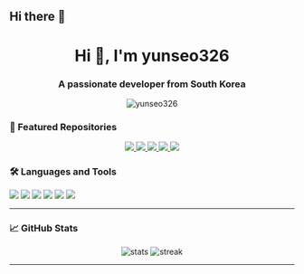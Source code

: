## Hi there 👋

<!-- README.md for GitHub Profile -->

<h1 align="center">Hi 👋, I'm yunseo326</h1>
<h3 align="center">A passionate developer from South Korea</h3>

<p align="center">
  <img src="https://komarev.com/ghpvc/?username=yunseo326&label=Profile%20views&color=0e75b6&style=flat" alt="yunseo326" />
</p>

### 📌 Featured Repositories

<p align="center">
  <a href="<!-- REPO1_URL -->">
    <img src="https://github-readme-stats.vercel.app/api/pin/?username=yunseo326&repo=Lider_sound_move&theme=radical" />
  </a>
  <a href="<!-- REPO2_URL -->">
    <img src="https://github-readme-stats.vercel.app/api/pin/?username=yunseo326&repo=Sound-source-localization-using-TDOA&theme=radical" />
  </a>
  <a href="<!-- REPO3_URL -->">
    <img src="https://github-readme-stats.vercel.app/api/pin/?username=yunseo326&repo=yunseo326.github.io&theme=radical" />
  </a>

  <a href="<!-- REPO4_URL -->">
    <img src="https://github-readme-stats.vercel.app/api/pin/?username=yunseo326&repo=mymujoco&theme=radical" />
  </a>
  <a href="<!-- REPO4_URL -->">
    <img src="https://github-readme-stats.vercel.app/api/pin/?username=yunseo326&repo=4leg_mine_arduino&theme=radical" />
  </a>
</p>


### 🛠️ Languages and Tools

<p align="left">
  <img src="https://img.shields.io/badge/-HTML5-E34F26?style=flat-square&logo=html5&logoColor=white"/>
  <img src="https://img.shields.io/badge/-CSS3-1572B6?style=flat-square&logo=css3"/>
  <img src="https://img.shields.io/badge/-JavaScript-F7DF1E?style=flat-square&logo=javascript&logoColor=black"/>
  <img src="https://img.shields.io/badge/-React-61DAFB?style=flat-square&logo=react&logoColor=black"/>
  <img src="https://img.shields.io/badge/-Node.js-339933?style=flat-square&logo=node.js&logoColor=white"/>
  <img src="https://img.shields.io/badge/-Python-3776AB?style=flat-square&logo=python&logoColor=white"/>
</p>

---

### 📈 GitHub Stats

<p align="center">
  <img src="https://github-readme-stats.vercel.app/api?username=yunseo326&show_icons=true&theme=radical" alt="stats" />
  <img src="https://github-readme-streak-stats.herokuapp.com/?user=yunseo326&theme=radical" alt="streak" />
</p>

---

<!--
**yunseo326/yunseo326** is a ✨ _special_ ✨ repository because its `README.md` (this file) appears on your GitHub profile.

Here are some ideas to get you started:

- 🔭 I’m currently working on ...
- 🌱 I’m currently learning ...
- 👯 I’m looking to collaborate on ...
- 🤔 I’m looking for help with ...
- 💬 Ask me about ...
- 📫 How to reach me: ...
- 😄 Pronouns: ...
- ⚡ Fun fact: ...
-->
